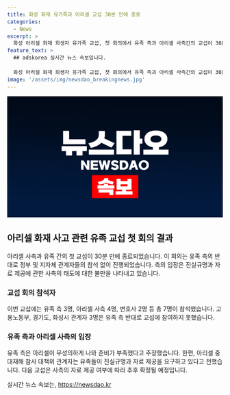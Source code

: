 ```yaml
---
title: 화성 화재 유가족과 아리셀 교섭 30분 만에 종료
categories:
  - News
excerpt: >
  화성 아리셀 화재 희생자 유가족 교섭, 첫 회의에서 유족 측과 아리셀 사측간의 교섭이 30분 만에 종료됐다. 유족 교섭단과 아리셀 대표 등이 참석했으나, 유족 측은 사측의 태도를 비판하며 회의를 조기에 마무리했다. 다음 교섭은 사측의 자료 제공 여부에 따라 결정될 예정이다. 유족 측은 진실규명을 요구하고 있다.
feature_text: >
  ## adskorea 실시간 뉴스 속보입니다.

  화성 아리셀 화재 희생자 유가족 교섭, 첫 회의에서 유족 측과 아리셀 사측간의 교섭이 30분 만에 종료됐다. 유족 교섭단과 아리셀 대표 등이 참석했으나, 유족 측은 사측의 태도를 비판하며 회의를 조기에 마무리했다. 다음 교섭은 사측의 자료 제공 여부에 따라 결정될 예정이다. 유족 측은 진실규명을 요구하고 있다.
image: '/assets/img/newsdao_breakingnews.jpg'
---
```


<p><img src="/assets/img/newsdao_breakingnews.jpg" alt="adskorea 속보" /></p>

<h2 data-ke-size="size26">아리셀 화재 사고 관련 유족 교섭 첫 회의 결과</h2>

<p data-ke-size="size16">아리셀 사측과 유족 간의 첫 교섭이 30분 만에 종료되었습니다. 이 회의는 유족 측의 반대로 정부 및 지자체 관계자들의 참석 없이 진행되었습니다. 측의 입장은 진실규명과 자료 제공에 관한 사측의 태도에 대한 불만을 나타내고 있습니다.</p>

<h3>교섭 회의 참석자</h3>

<p data-ke-size="size16">이번 교섭에는 유족 측 3명, 아리셀 사측 4명, 변호사 2명 등 총 7명이 참석했습니다. 고용노동부, 경기도, 화성시 관계자 3명은 유족 측 반대로 교섭에 참여하지 못했습니다. </p>

<h3>유족 측과 아리셀 사측의 입장</h3>

<p data-ke-size="size16">유족 측은 아리셀이 무성의하게 나와 준비가 부족했다고 주장했습니다. 한편, 아리셀 중대재해 참사 대책위 관계자는 유족들이 진실규명과 자료 제공을 요구하고 있다고 전했습니다. 다음 교섭은 사측의 자료 제공 여부에 따라 추후 확정될 예정입니다.</p>
실시간 뉴스 속보는, <a href="https://newsdao.kr" rel="dofollow">https://newsdao.kr</a>


